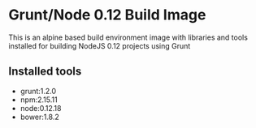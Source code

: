 # Grunt/Node 0.12 Build Image
This is an alpine based build environment image with libraries and tools installed for building NodeJS 0.12 projects using Grunt

## Installed tools
 - grunt:1.2.0
 - npm:2.15.11
 - node:0.12.18
 - bower:1.8.2